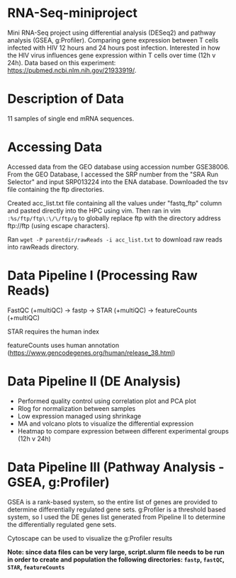 # RNA-Seq-miniproject
Mini RNA-Seq project using differential analysis (DESeq2) and pathway analysis (GSEA, g:Profiler). Comparing gene expression between T cells infected with HIV 12 hours and 24 hours post infection. Interested in how the HIV virus influences gene expression within T cells over time (12h v 24h). Data based on this experiment: https://pubmed.ncbi.nlm.nih.gov/21933919/.

# Description of Data
11 samples of single end mRNA sequences.

# Accessing Data
Accessed data from the GEO database using accession number GSE38006. From the GEO Database, I accessed the SRP number from the "SRA Run Selector" and input SRP013224 into the ENA database. Downloaded the tsv file containing the ftp directories.

Created acc_list.txt file containing all the values under "fastq_ftp" column and pasted directly into the HPC using vim. Then ran in vim `:%s/ftp/ftp\:\/\/ftp/g` to globally replace ftp with the directory address ftp://ftp (using escape characters). 

Ran `wget -P parentdir/rawReads -i acc_list.txt` to download raw reads into rawReads directory.

# Data Pipeline I (Processing Raw Reads)
FastQC (+multiQC) -> fastp -> STAR (+multiQC) -> featureCounts (+multiQC)

STAR requires the human index

featureCounts uses human annotation (https://www.gencodegenes.org/human/release_38.html)

# Data Pipeline II (DE Analysis)
- Performed quality control using correlation plot and PCA plot
- Rlog for normalization between samples
- Low expression managed using shrinkage
- MA and volcano plots to visualize the differential expression
- Heatmap to compare expression between different experimental groups (12h v 24h)

# Data Pipeline III (Pathway Analysis - GSEA, g:Profiler)
GSEA is a rank-based system, so the entire list of genes are provided to determine differentially regulated gene sets.
g:Profiler is a threshold based system, so I used the DE genes list generated from Pipeline II to determine the differentially regulated gene sets.

Cytoscape can be used to visualize the g:Profiler results

**Note: since data files can be very large, script.slurm file needs to be run in order to create and population the following directories: `fastp`, `fastQC`, `STAR`, `featureCounts`**
